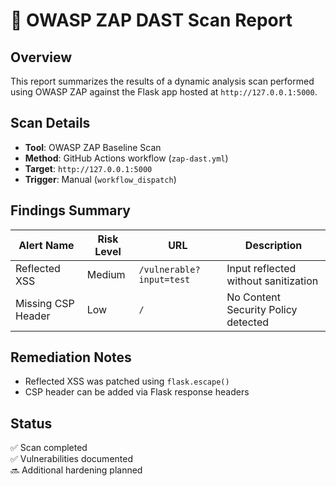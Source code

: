 # 🧪 OWASP ZAP DAST Scan Report

## Overview
This report summarizes the results of a dynamic analysis scan performed using OWASP ZAP against the Flask app hosted at `http://127.0.0.1:5000`.

## Scan Details
- **Tool**: OWASP ZAP Baseline Scan
- **Method**: GitHub Actions workflow (`zap-dast.yml`)
- **Target**: `http://127.0.0.1:5000`
- **Trigger**: Manual (`workflow_dispatch`)

## Findings Summary

| Alert Name           | Risk Level | URL                            | Description                          |
|----------------------|------------|----------------------------------|--------------------------------------|
| Reflected XSS        | Medium     | `/vulnerable?input=test`        | Input reflected without sanitization |
| Missing CSP Header   | Low        | `/`                              | No Content Security Policy detected  |

## Remediation Notes
- Reflected XSS was patched using `flask.escape()`
- CSP header can be added via Flask response headers

## Status
✅ Scan completed  
✅ Vulnerabilities documented  
🔜 Additional hardening planned
